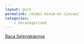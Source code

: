```yaml
---
layout: post
permalink: /mimpi-minum-es-cincau/
categories:
    - Uncategorized
---
```


[Baca Selengkapnya](/03)